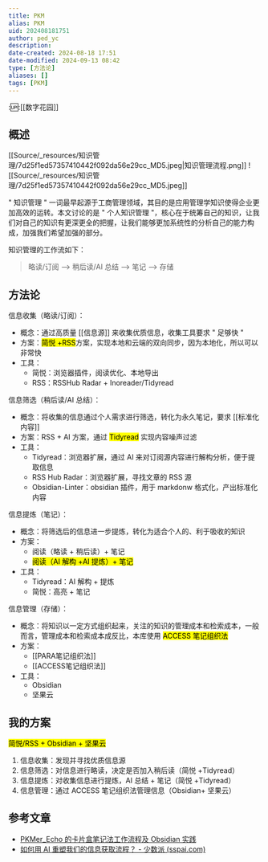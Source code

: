 ```yaml
---
title: PKM
alias: PKM
uid: 202408181751
author: ped_yc
description: 
date-created: 2024-08-18 17:51
date-modified: 2024-09-13 08:42
type: [方法论]
aliases: []
tags: [PKM]
---
```


::up::[[数字花园]]

## 概述

[[Source/_resources/知识管理/7d25f1ed57357410442f092da56e29cc_MD5.jpeg|知识管理流程.png]]
![[Source/_resources/知识管理/7d25f1ed57357410442f092da56e29cc_MD5.jpeg]]

" 知识管理 " 一词最早起源于工商管理领域，其目的是应用管理学知识使得企业更加高效的运转。本文讨论的是 " 个人知识管理 "，核心在于统筹自己的知识，让我们对自己的知识有更深更全的把握，让我们能够更加系统性的分析自己的能力构成，加强我们希望加强的部分。

知识管理的工作流如下：

> 略读/订阅 --> 稍后读/AI 总结 --> 笔记 --> 存储

## 方法论

信息收集（略读/订阅）：

- 概念：通过高质量 [[信息源]] 来收集优质信息，收集工具要求 " 足够快 "
- 方案：<mark class="hltr-red">简悦 +RSS</mark>方案，实现本地和云端的双向同步，因为本地化，所以可以非常快
- 工具：
	- 简悦：浏览器插件，阅读优化、本地导出
	- RSS：RSSHub Radar + Inoreader/Tidyread

信息筛选（稍后读/AI 总结）：

- 概念：将收集的信息通过个人需求进行筛选，转化为永久笔记，要求 [[标准化内容]]
- 方案：RSS + AI 方案，通过 <mark class="hltr-red">Tidyread</mark> 实现内容噪声过滤
- 工具：
	- Tidyread：浏览器扩展，通过 AI 来对订阅源内容进行解构分析，便于提取信息
	- RSS Hub Radar：浏览器扩展，寻找文章的 RSS 源
	- Obsidian-Linter：obsidian 插件，用于 markdonw 格式化，产出标准化内容

信息提炼（笔记）：

- 概念：将筛选后的信息进一步提炼，转化为适合个人的、利于吸收的知识
- 方案：
	- 阅读（略读 + 稍后读）+ 笔记
	- <mark class="hltr-red">阅读（AI 解构 +AI 提炼）+ 笔记</mark>
- 工具：
	- Tidyread：AI 解构 + 提炼
	- 简悦：高亮 + 笔记

信息管理（存储）：

- 概念：将知识以一定方式组织起来，关注的知识的管理成本和检索成本，一般而言，管理成本和检索成本成反比，本库使用 <mark class="hltr-red">ACCESS 笔记组织法</mark>
- 方案：
	- [[PARA笔记组织法]]
	- [[ACCESS笔记组织法]]
- 工具：
	- Obsidian
	- 坚果云

## 我的方案

<mark class="hltr-red">简悦/RSS + Obsidian + 坚果云</mark>

1. 信息收集：发现并寻找优质信息源
2. 信息筛选：对信息进行略读，决定是否加入稍后读（简悦 +Tidyread）
3. 信息提炼：对收集信息进行提炼，AI 总结 + 笔记（简悦 +Tidyread）
4. 信息管理：通过 ACCESS 笔记组织法管理信息（Obsidian+ 坚果云）

## 参考文章

- [PKMer_Echo 的卡片盒笔记法工作流程及 Obsidian 实践](https://pkmer.cn/Pkmer-Docs/02-%E7%9F%A5%E8%AF%86%E7%AE%A1%E7%90%86%E5%9F%BA%E7%A1%80/%E7%9F%A5%E8%AF%86%E7%AE%A1%E7%90%86%E5%9C%86%E6%A1%8C%E8%AE%A8%E8%AE%BA/echo/echo%E7%9A%84%E5%8D%A1%E7%89%87%E7%9B%92%E7%AC%94%E8%AE%B0%E6%B3%95%E5%B7%A5%E4%BD%9C%E6%B5%81%E7%A8%8B%E5%8F%8Aobsidian%E5%AE%9E%E8%B7%B5/)
- [如何用 AI 重塑我们的信息获取流程？ - 少数派 (sspai.com)](https://sspai.com/post/90423)
